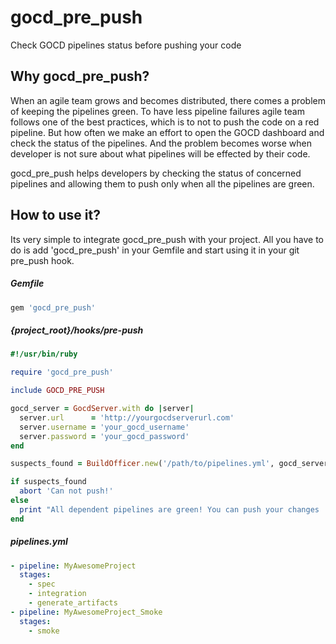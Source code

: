# gocd_pre_push
Check GOCD pipelines status before pushing your code

## Why gocd_pre_push?
When an agile team grows and becomes distributed, there comes a problem of keeping the pipelines green. To have less pipeline failures agile team follows one of the best practices, which is to not to push the code on a red pipeline. But how often we make an effort to open the GOCD dashboard and check the status of the pipelines. And the problem becomes worse when developer is not sure about what pipelines will be effected by their code.

gocd_pre_push helps developers by checking the status of concerned pipelines and allowing them to push only when all the pipelines are green.

## How to use it?
Its very simple to integrate gocd_pre_push with your project. All you have to do is add 'gocd_pre_push' in your Gemfile and start using it in your git pre_push hook.

##### Gemfile
```ruby
gem 'gocd_pre_push'
```

##### {project_root}/hooks/pre-push
```ruby
#!/usr/bin/ruby

require 'gocd_pre_push'

include GOCD_PRE_PUSH

gocd_server = GocdServer.with do |server|
  server.url      = 'http://yourgocdserverurl.com'
  server.username = 'your_gocd_username'
  server.password = 'your_gocd_password'
end

suspects_found = BuildOfficer.new('/path/to/pipelines.yml', gocd_server).investigate

if suspects_found
  abort 'Can not push!'
else
  print "All dependent pipelines are green! You can push your changes :)\n"
end
```

##### pipelines.yml
```yml
- pipeline: MyAwesomeProject
  stages:
    - spec
    - integration
    - generate_artifacts
- pipeline: MyAwesomeProject_Smoke
  stages:
    - smoke
```
